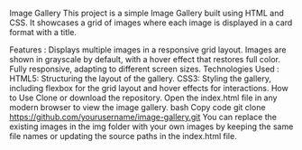 Image Gallery
This project is a simple Image Gallery built using HTML and CSS. It showcases a grid of images where each image is displayed in a card format with a title.

Features :
Displays multiple images in a responsive grid layout.
Images are shown in grayscale by default, with a hover effect that restores full color.
Fully responsive, adapting to different screen sizes.
Technologies Used :
HTML5: Structuring the layout of the gallery.
CSS3: Styling the gallery, including flexbox for the grid layout and hover effects for interactions.
How to Use
Clone or download the repository.
Open the index.html file in any modern browser to view the image gallery.
bash
Copy code
git clone https://github.com/yourusername/image-gallery.git
You can replace the existing images in the img folder with your own images by keeping the same file names or updating the source paths in the index.html file.
